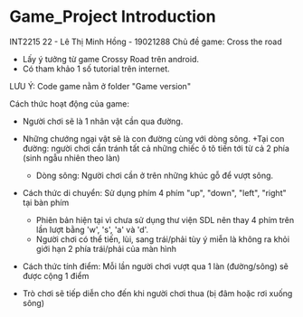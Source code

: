 # Game_Project Introduction

INT2215 22 - Lê Thị Minh Hồng - 19021288
Chủ đề game: Cross the road

- Lấy ý tưởng từ game Crossy Road trên android.
- Có tham khảo 1 số tutorial trên internet.

LƯU Ý: Code game nằm ở folder "Game version"

Cách thức hoạt động của game:
- Người chơi sẽ là 1 nhân vật cần qua đường.

- Những chướng ngại vật sẽ là con đường cùng với dòng sông.
  +Tại con đường: người chơi cần tránh tất cả những chiếc ô tô tiến tới từ cả 2 phía (sinh ngẫu nhiên theo làn)
  + Dòng sông: Người chơi cần ở trên những khúc gỗ để vượt sông.
  
- Cách thức di chuyển: Sử dụng phím 4 phím "up", "down", "left", "right" tại bàn phím
  + Phiên bản hiện tại vì chưa sử dụng thư viện SDL nên thay 4 phím trên lần lượt bằng 'w', 's', 'a' và 'd'.
  + Người chơi có thể tiến, lùi, sang trái/phải tùy ý miễn là không ra khỏi giới hạn 2 phía trái/phải của màn hình
  
- Cách thức tính điểm: Mỗi lần người chơi vượt qua 1 làn (đường/sông) sẽ được cộng 1 điểm
- Trò chơi sẽ tiếp diễn cho đến khi người chơi thua (bị đâm hoặc rơi xuống sông)

